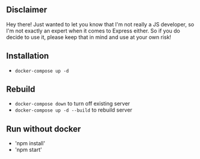 ## Disclaimer

Hey there! Just wanted to let you know that I'm not really a JS developer, so I'm not exactly an expert when it comes to Express either. So if you do decide to use it, please keep that in mind and use at your own risk!

## Installation

- `docker-compose up -d`

## Rebuild

- `docker-compose down` to turn off existing server
- `docker-compose up -d --build` to rebuild server

## Run without docker

- 'npm install'
- 'npm start'


